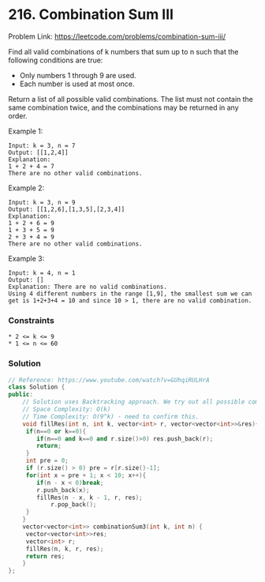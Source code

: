 # 216. Combination Sum III

Problem Link: https://leetcode.com/problems/combination-sum-iii/


Find all valid combinations of k numbers that sum up to n such that the following conditions are true:

* Only numbers 1 through 9 are used.
* Each number is used at most once.

Return a list of all possible valid combinations. The list must not contain the same combination twice, and the combinations may be returned in any order.

Example 1:
```
Input: k = 3, n = 7
Output: [[1,2,4]]
Explanation:
1 + 2 + 4 = 7
There are no other valid combinations.
```

Example 2:
```
Input: k = 3, n = 9
Output: [[1,2,6],[1,3,5],[2,3,4]]
Explanation:
1 + 2 + 6 = 9
1 + 3 + 5 = 9
2 + 3 + 4 = 9
There are no other valid combinations.
```


Example 3:
```
Input: k = 4, n = 1
Output: []
Explanation: There are no valid combinations.
Using 4 different numbers in the range [1,9], the smallest sum we can get is 1+2+3+4 = 10 and since 10 > 1, there are no valid combination.
```
### Constraints
```
* 2 <= k <= 9
* 1 <= n <= 60
```

### Solution
```cpp
// Reference: https://www.youtube.com/watch?v=GUhqiRULHrA
class Solution {
public:
    // Solution uses Backtracking approach. We try out all possible combinations.
    // Space Complexity: O(k)
    // Time Complexity: O(9^k) - need to confirm this.
    void fillRes(int n, int k, vector<int> r, vector<vector<int>>&res){
	 if(n==0 or k==0){
	 	if(n==0 and k==0 and r.size()>0) res.push_back(r);
		return;
	 }
	 int pre = 0;
	 if (r.size() > 0) pre = r[r.size()-1];
	 for(int x = pre + 1; x < 10; x++){
	 	if(n - x < 0)break;
		r.push_back(x);
		fillRes(n - x, k - 1, r, res);
        	r.pop_back();
	 }
    }
    vector<vector<int>> combinationSum3(int k, int n) {
	 vector<vector<int>>res;
	 vector<int> r;
	 fillRes(n, k, r, res);
	 return res;
    }
};
```


